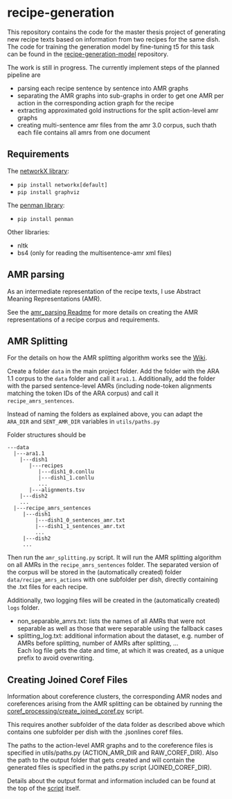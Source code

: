 # recipe-generation

This repository contains the code for the master thesis project of generating new recipe texts based on information from two recipes for the same dish. <br>
The code for training the generation model by fine-tuning t5 for this task can be found in the [recipe-generation-model](https://github.com/interactive-cookbook/recipe-generation-model) repository.

The work is still in progress. 
The currently implement steps of the planned pipeline are
* parsing each recipe sentence by sentence into AMR graphs
* separating the AMR graphs into sub-graphs in order to get one AMR per action in the corresponding action graph for the recipe 
* extracting approximated gold instructions for the split action-level amr graphs
* creating multi-sentence amr files from the amr 3.0 corpus, such thath each file contains all amrs from one document

## Requirements 
The [networkX library](https://networkx.org/documentation/stable/index.html):
* `pip install networkx[default]`
* `pip install graphviz`

The [penman library](https://github.com/goodmami/penman/):
* `pip install penman`

Other libraries:<br>
* nltk
* bs4 (only for reading the multisentence-amr xml files)

## AMR parsing 

As an intermediate representation of the recipe texts, I use Abstract Meaning Representations (AMR). 

See the [amr_parsing Readme](https://github.com/interactive-cookbook/recipe-generation/tree/main/amr_parsing) for more details on creating the AMR representations of a recipe corpus and requirements. 

## AMR Splitting 

For the details on how the AMR splitting algorithm works see the [Wiki](https://github.com/interactive-cookbook/recipe-generation/wiki/AMR-Splitting).

Create a folder `data` in the main project folder. Add the folder with the ARA 1.1 corpus to the `data` folder and call it `ara1.1`. Additionally, add the folder with the parsed sentence-level AMRs (including node-token alignments matching the token IDs of the ARA corpus) and call it `recipe_amrs_sentences`. 

Instead of naming the folders as explained above, you can adapt the `ARA_DIR` and `SENT_AMR_DIR` variables in `utils/paths.py`

Folder structures should be 
```
---data
  |---ara1.1
    |---dish1
       |---recipes
          |---dish1_0.conllu
          |---dish1_1.conllu
          ...
       |---alignments.tsv
    |---dish2
    ...
  |---recipe_amrs_sentences
     |---dish1
         |---dish1_0_sentences_amr.txt
         |---dish1_1_sentences_amr.txt
         ...
     |---dish2
     ...
```

Then run the `amr_splitting.py` script. It will run the AMR splitting algorithm on all AMRs in the `recipe_amrs_sentences` folder. The separated version of the corpus will be stored in the (automatically created) folder `data/recipe_amrs_actions` with one subfolder per dish, directly containing the .txt files for each recipe. 

Additionally, two logging files will be created in the (automatically created) `logs` folder. 
* non_separable_amrs.txt: lists the names of all AMRs that were not separable as well as those that were separable using the fallback cases
* splitting_log.txt: additional information about the dataset, e.g. number of AMRs before splitting, number of AMRs after splitting, ...<br>
Each log file gets the date and time, at which it was created, as a unique prefix to avoid overwriting. 

## Creating Joined Coref Files

Information about coreference clusters, the corresponding AMR nodes and coreferences arising from the AMR splitting can be obtained by running the [coref_processing/create_joined_coref.py](https://github.com/interactive-cookbook/recipe-generation/blob/main/coref_processing/create_joined_coref.py) script.

This requires another subfolder of the data folder as described above which contains one subfolder per dish with the .jsonlines coref files. 

The paths to the action-level AMR graphs and to the coreference files is specified in utils/paths.py (ACTION_AMR_DIR and RAW_COREF_DIR). Also the path to the output folder that gets created and will contain the generated files is specified in the paths.py script (JOINED_COREF_DIR). 

Details about the output format and information included can be found at the top of the [script](https://github.com/interactive-cookbook/recipe-generation/blob/main/coref_processing/create_joined_coref.py) itself. 
